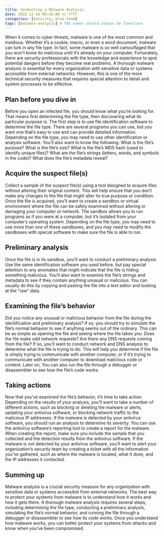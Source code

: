 ```yaml
---
title: Conducting a Malware Analysis
date: 2022-11-26 09:45:00 +/-TTTT
categories: [security, blue-team]
tags: [malware-analysis] # TAG names should always be lowercase
---
```


When it comes to cyber threats, malware is one of the most common and insidious. Whether it’s a cookie, macro, or even a word document, malware can lurk in any file type. In fact, some malware is so well camouflaged that you won’t know its malicious until it’s already on your computer. Fortunately, there are security professionals with the knowledge and experience to spot potential dangers before they become real problems. A thorough malware analysis is essential for every organization with sensitive data or systems accessible from external networks. However, this is one of the more technical security measures that requires special attention to detail and system processes to be effective.

## Plan before you dive in

Before you open an infected file, you should know what you’re looking for. That means first determining the file type, then discovering what its particular purpose is. The first step is to use file identification software to determine the file type. There are several programs you can use, but you want one that’s easy to use and can provide detailed information. Depending on the file type, you may need to use other identification or analysis software. You’ll also want to know the following: What is the file’s purpose? What is the file’s size? What is the file’s MD5 hash (used to identify unique files)? What are the file’s strings (letters, words, and symbols in the code)? What does the file’s metadata reveal?

## Acquire the suspect file(s)

Collect a sample of the suspect file(s) using a tool designed to acquire files without altering their original content. This will help ensure that you don’t make any changes to the file that might alter its true purpose or condition. Once the file is acquired, you’ll want to create a sandbox or virtual environment where the file can be safely examined without altering or damaging your computer or network. The sandbox allows you to run programs as if you were at a computer, but it’s isolated from your computer’s operating system. Depending on the file type, you may need to use more than one of these sandboxes, and you may need to modify the sandboxes with special software to make sure the file is able to run.

## Preliminary analysis

Once the file is in its sandbox, you’ll want to conduct a preliminary analysis. Use the same identification software you used before, but pay special attention to any anomalies that might indicate that the file is hiding something malicious. You’ll also want to examine the file’s strings and metadata to see if they contain anything unusual or malicious. You can usually do this by copying and pasting the file into a text editor and looking at the “raw” data.

## Examining the file’s behavior

Did you notice any unusual or malicious behavior from the file during the identification and preliminary analysis? If so, you should try to simulate the file’s normal behavior to see if anything seems out of the ordinary. This can be as simple as opening the file and seeing where the file takes you. Does the file make odd network requests? Are there any DNS requests coming from the file? If so, you’ll want to conduct network and DNS analysis to determine what the file is trying to do. This will help you determine if the file is simply trying to communicate with another computer, or if it’s trying to communicate with another computer to download malicious code or content. Later on, You can also run the file through a debugger or disassembler to see how the file’s code works.

## Taking actions

Now that you’ve examined the file’s behavior, it’s time to take action. Depending on the results of your analysis, you’ll want to take a number of different actions, such as blocking or deleting the malware or alerts, updating your antivirus software, or blocking network traffic to the malicious IP addresses. If the malware is detected by your antivirus software, you should run an analysis to determine its severity. You can use the antivirus software’s reporting tool to create a report for the malware. When creating the report, make sure you include the sample that you collected and the detection results from the antivirus software. If the malware is not detected by your antivirus software, you’ll want to alert your organization’s security team by creating a ticket with all the information you’ve gathered, such as where the malware is located, what it does, and the IP addresses it contacted.

## Summing up

Malware analysis is a crucial security measure for any organization with sensitive data or systems accessible from external networks. The best way to protect your systems from malware is to understand how it works and how it gets there. A thorough malware analysis requires several steps, including determining the file type, conducting a preliminary analysis, simulating the file’s normal behavior, and running the file through a debugger or disassembler to see how its code works. Once you understand how malware works, you can better protect your systems from attacks and know when you’ve been compromised.
